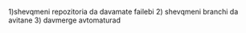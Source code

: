 1)shevqmeni repozitoria da davamate failebi
2) shevqmeni branchi da avitane 
3) davmerge avtomaturad
